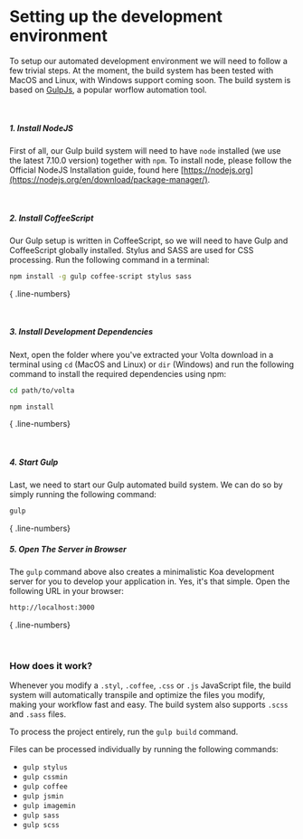 # Setting up the development environment

To setup our automated development environment we will need to follow a few trivial steps. At the moment, the build system has been tested with MacOS and Linux, with Windows support coming soon. The build system is based on [GulpJs](http://gulpjs.com), a popular worflow automation tool.

<br/>

##### 1. Install NodeJS
First of all, our Gulp build system will need to have `node` installed (we use the latest 7.10.0 version) together with `npm`. To install node, please follow the Official NodeJS Installation guide, found here [https://nodejs.org](https://nodejs.org/en/download/package-manager/).

<br/>

##### 2. Install CoffeeScript
Our Gulp setup is written in CoffeeScript, so we will need to have Gulp and CoffeeScript globally installed. Stylus and SASS are used for CSS processing. Run the following command in a terminal:

~~~sh
npm install -g gulp coffee-script stylus sass
~~~
{ .line-numbers}

<br/>

##### 3. Install Development Dependencies
Next, open the folder where you've extracted your Volta download in a terminal using `cd` (MacOS and Linux) or `dir` (Windows) and run the following command to install the required dependencies using npm:

~~~sh
cd path/to/volta

npm install
~~~
{ .line-numbers}

<br/>

##### 4. Start Gulp
Last, we need to start our Gulp automated build system. We can do so by simply running the following command:

~~~sh
gulp
~~~
{ .line-numbers}

##### 5. Open The Server in Browser
The `gulp` command above also creates a minimalistic Koa development server for you to develop your application in. Yes, it's that simple. Open the following URL in your browser:

~~~sh
http://localhost:3000
~~~
{ .line-numbers}

<br/>

### How does it work?
Whenever you modify a `.styl`, `.coffee`, `.css` or `.js` JavaScript file, the build system will automatically transpile and optimize the files you modify, making your workflow fast and easy. The build system also supports `.scss` and `.sass` files.

To process the project entirely, run the `gulp build` command.

Files can be processed individually by running the following commands:

- `gulp stylus`
- `gulp cssmin`
- `gulp coffee`
- `gulp jsmin`
- `gulp imagemin`
- `gulp sass`
- `gulp scss`
